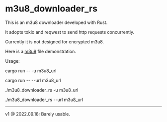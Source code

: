 # m3u8_downloader_rs

This is an m3u8 downloader developed with Rust.

It adopts tokio and reqwest to send http requests concurrently.

Currently it is not designed for encrypted m3u8.

Here is a [m3u8](http://1257120875.vod2.myqcloud.com/0ef121cdvodtransgzp1257120875/3055695e5285890780828799271/v.f230.m3u8) file demonstration.

Usage:

cargo run -- -u m3u8_url

cargo run -- --url m3u8_url

./m3u8_downloader_rs -u m3u8_url

./m3u8_downloader_rs --url m3u8_url

---

v1 @ 2022.09.18: Barely usable.